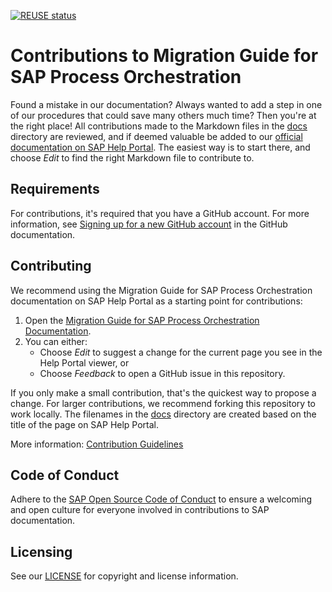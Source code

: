 [![REUSE status](https://api.reuse.software/badge/github.com/SAP-docs/btp-process-orchestration-migration-guide)](https://api.reuse.software/info/github.com/SAP-docs/btp-process-orchestration-migration-guide)

# Contributions to Migration Guide for SAP Process Orchestration

Found a mistake in our documentation? Always wanted to add a step in one of our procedures that could save many others much time? Then you're at the right place! All contributions made to the Markdown files in the [docs](docs) directory are reviewed, and if deemed valuable be added to our [official documentation on SAP Help Portal](https://help.sap.com/viewer/90c8ad90cb684ee5979856093efe7462/SHIP/en-US/c344b1c395144095834a961699293889.html). The easiest way is to start there, and choose _Edit_ to find the right Markdown file to contribute to.

## Requirements

For contributions, it's required that you have a GitHub account. For more information, see [Signing up for a new GitHub account](https://docs.github.com/en/github/getting-started-with-github/signing-up-for-a-new-github-account) in the GitHub documentation.


## Contributing

We recommend using the Migration Guide for SAP Process Orchestration documentation on SAP Help Portal as a starting point for contributions:

1. Open the [Migration Guide for SAP Process Orchestration Documentation](https://help.sap.com/viewer/90c8ad90cb684ee5979856093efe7462/SHIP/en-US/c344b1c395144095834a961699293889.html).
1. You can either:
    * Choose *Edit* to suggest a change for the current page you see in the Help Portal viewer, or
    * Choose *Feedback* to open a GitHub issue in this repository.

If you only make a small contribution, that's the quickest way to propose a change. For larger contributions, we recommend forking this repository to work locally. The filenames in the [docs](docs) directory are created based on the title of the page on SAP Help Portal.

More information: [Contribution Guidelines](https://help.sap.com/products/open-documentation-initiative/contribution-guidelines/readme.html)

## Code of Conduct

Adhere to the [SAP Open Source Code of Conduct](https://github.com/SAP-docs/.github/blob/main/CODE_OF_CONDUCT.md) to ensure a welcoming and open culture for everyone involved in contributions to SAP documentation.

## Licensing

See our [LICENSE](LICENSE) for copyright and license information.










